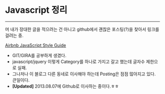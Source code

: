 # Javascript 정리
___

머 내가 장대한 글을 적으려는 건 아니고 github에서 괜찮은 포스팅(?)을 찾아서 링크를 걸려는 중.

[Airbnb JavaScript Style Guide][javascriptguide]
 
+ GIT/GIRA를 공부하게 생겼다.
+ javascript/jquery 이렇게 Category를 하나로 가지고 갈고 했는데 글자수 제한으로 실패.
+ 그나저나 이 블로그 다른 동네로 이사해야 하는데 Posting은 점점 많아지고 있다. 큰일이다.
+ **[Updated]** 2013.08.07에 Github로 이사하는 중이다.ㅎㅎ

[javascriptguide]: https://github.com/airbnb/javascript
